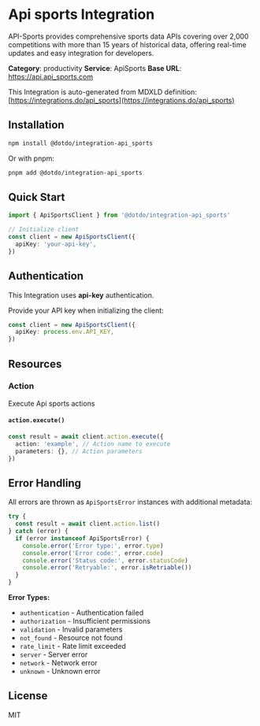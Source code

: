 # Api sports Integration

API-Sports provides comprehensive sports data APIs covering over 2,000 competitions with more than 15 years of historical data, offering real-time updates and easy integration for developers.

**Category**: productivity
**Service**: ApiSports
**Base URL**: https://api.api_sports.com

This Integration is auto-generated from MDXLD definition: [https://integrations.do/api_sports](https://integrations.do/api_sports)

## Installation

```bash
npm install @dotdo/integration-api_sports
```

Or with pnpm:

```bash
pnpm add @dotdo/integration-api_sports
```

## Quick Start

```typescript
import { ApiSportsClient } from '@dotdo/integration-api_sports'

// Initialize client
const client = new ApiSportsClient({
  apiKey: 'your-api-key',
})
```

## Authentication

This Integration uses **api-key** authentication.

Provide your API key when initializing the client:

```typescript
const client = new ApiSportsClient({
  apiKey: process.env.API_KEY,
})
```

## Resources

### Action

Execute Api sports actions

#### `action.execute()`

```typescript
const result = await client.action.execute({
  action: 'example', // Action name to execute
  parameters: {}, // Action parameters
})
```

## Error Handling

All errors are thrown as `ApiSportsError` instances with additional metadata:

```typescript
try {
  const result = await client.action.list()
} catch (error) {
  if (error instanceof ApiSportsError) {
    console.error('Error type:', error.type)
    console.error('Error code:', error.code)
    console.error('Status code:', error.statusCode)
    console.error('Retryable:', error.isRetriable())
  }
}
```

**Error Types:**

- `authentication` - Authentication failed
- `authorization` - Insufficient permissions
- `validation` - Invalid parameters
- `not_found` - Resource not found
- `rate_limit` - Rate limit exceeded
- `server` - Server error
- `network` - Network error
- `unknown` - Unknown error

## License

MIT
